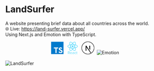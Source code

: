 # LandSurfer

A website presenting brief data about all countries across the world.
</br>
:globe_with_meridians: Live: https://land-surfer.vercel.app/
</br>
Using Next.js and Emotion with TypeScript.
<div align="center">
<img src="https://raw.githubusercontent.com/devicons/devicon/master/icons/typescript/typescript-original.svg" title="Typescript" alt="Typescript" width="40" height="40"  />&nbsp;
 <img src="https://raw.githubusercontent.com/devicons/devicon/master/icons/react/react-original-wordmark.svg" title="React" alt="React" width="40" height="40"/>&nbsp;
  <img src="https://raw.githubusercontent.com/devicons/devicon/master/icons/nextjs/nextjs-line.svg" alt="Nextjs" width="40" height="40"/>&nbsp;
<img src="https://emotion.sh/logo-96x96.png" title="Emotion" alt="Emotion" width="40" height="40"/>&nbsp;
</div>
</br>



<img src="https://i.postimg.cc/MpByYvh4/landing-page.jpg" alt="LandSurfer" />
